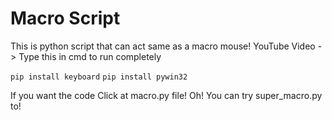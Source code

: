 # **Macro Script**
This is python script that can act same as a macro mouse!
YouTube Video ->
Type this in cmd to run completely

`pip install keyboard`
`pip install pywin32`

If you want the code
Click at macro.py file!
Oh! You can try super_macro.py to!
